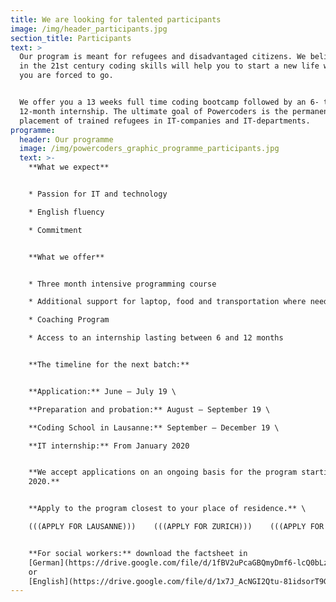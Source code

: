 ```yaml
---
title: We are looking for talented participants
image: /img/header_participants.jpg
section_title: Participants
text: >
  Our program is meant for refugees and disadvantaged citizens. We believe that
  in the 21st century coding skills will help you to start a new life wherever
  you are forced to go. 


  We offer you a 13 weeks full time coding bootcamp followed by an 6- to
  12-month internship. The ultimate goal of Powercoders is the permanent
  placement of trained refugees in IT-companies and IT-departments. 
programme:
  header: Our programme
  image: /img/powercoders_graphic_programme_participants.jpg
  text: >-
    **What we expect** 


    * Passion for IT and technology

    * English fluency

    * Commitment


    **What we offer** 


    * Three month intensive programming course

    * Additional support for laptop, food and transportation where needed

    * Coaching Program

    * Access to an internship lasting between 6 and 12 months


    **The timeline for the next batch:**


    **Application:** June – July 19 \

    **Preparation and probation:** August – September 19 \

    **Coding School in Lausanne:** September – December 19 \

    **IT internship:** From January 2020


    **We accept applications on an ongoing basis for the program starting early
    2020.**


    **Apply to the program closest to your place of residence.** \

    (((APPLY FOR LAUSANNE)))    (((APPLY FOR ZURICH)))    (((APPLY FOR TURIN)))


    **For social workers:** download the factsheet in
    [German](https://drive.google.com/file/d/1fBV2uPcaGBQmyDmf6-lcQ0bLzjvjHQXf/view)
    or
    [English](https://drive.google.com/file/d/1x7J_AcNGI2Qtu-81idsorT9GW-dyY1j0/view)
---
```


